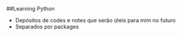 ##Learning Python
- Depósitos de codes e notes que serão úteis para mim no futuro
- Separados por packages
